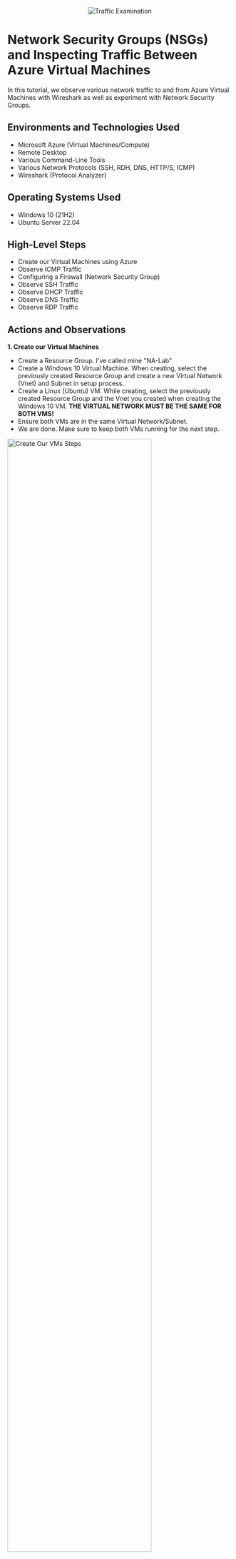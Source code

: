 <p align="center">
<img src="https://i.imgur.com/Ua7udoS.png" alt="Traffic Examination"/>
</p>

<h1>Network Security Groups (NSGs) and Inspecting Traffic Between Azure Virtual Machines</h1>
In this tutorial, we observe various network traffic to and from Azure Virtual Machines with Wireshark as well as experiment with Network Security Groups. <br />


<h2>Environments and Technologies Used</h2>

- Microsoft Azure (Virtual Machines/Compute)
- Remote Desktop
- Various Command-Line Tools
- Various Network Protocols (SSH, RDH, DNS, HTTP/S, ICMP)
- Wireshark (Protocol Analyzer)

<h2>Operating Systems Used </h2>

- Windows 10 (21H2)
- Ubuntu Server 22.04

<h2>High-Level Steps</h2>

- Create our Virtual Machines using Azure
- Observe ICMP Traffic
- Configuring a Firewall (Network Security Group)
- Observe SSH Traffic
- Observe DHCP Traffic
- Observe DNS Traffic
- Observe RDP Traffic

<h2>Actions and Observations</h2>

<p>
<b>1. Create our Virtual Machines</b>

- Create a Resource Group. I've called mine "NA-Lab"
- Create a Windows 10 Virtual Machine. When creating, select the previously created Resource Group and create a new Virtual Network (Vnet) and Subnet in setup process.
- Create a Linux (Ubuntu) VM. While creating, select the previously created Resource Group and the Vnet you created when creating the Windows 10 VM. <b>THE VIRTUAL NETWORK MUST BE THE SAME FOR BOTH VMS!</b>
- Ensure both VMs are in the same Virtual Network/Subnet.
- We are done. Make sure to keep both VMs running for the next step.
</p>
<p>
<img src="https://i.imgur.com/Rd06cbU.png" height="80%" width="80%" alt="Create Our VMs Steps"/>
<img src="https://i.imgur.com/3tUuwHk.png" height="80%" width="80%" alt="Create Our VMs Steps"/>
<img src="https://i.imgur.com/8Twb92j.png" height="80%" width="80%" alt="Create Our VMs Steps"/>
<img src="https://i.imgur.com/8s41hYQ.png" height="80%" width="80%" alt="Create Our VMs-Steps"/>
<img src="https://i.imgur.com/u4fidSP.png" height="80%" width="80%" alt="Create Our VMs Steps"/>
<img src="https://i.imgur.com/BRynZao.png" height="80%" width="80%" alt="Create Our VMs Steps"/>
<img src="https://i.imgur.com/NVmhY4I.png" height="80%" width="80%" alt="Create Our VMs Steps"/>
</p>
<br />

<p>
<b>2. Observe ICMP Traffic</b>

- If using a Mac, make sure to install Microsoft Remote Desktop first. For this lab I will be using a Windows machine.
- Use Remote Desktop to connect to your Windows 10 VM.
- Within your Windows 10 VM, install <a href="https://www.wireshark.org/#downloadLink">Wireshark</a>. Make sure to tick "Install Ncap version" during the installation process.
- Open Wireshark and start a packet capture. Make sure to select the correct NIC (Usually Ethernet) and click the blue play button in the top left.
- Within Wirehsark, filter for ICMP traffic only by typing ICMP in the text bar below the toolbar.
- Retrieve the private IP address of the Linux VM and attempt to ping it from the Windows 10 VM. Observe the ping requests and replies within Wireshark. <b>We can see a total of 8 packets were captured showing request and reply ICMP communication between the two VMs.</b>
- From the Windows 10 VM, open command line or Powershell and attempt to ping a public website and observe the traffic in Wireshark. <b>Can also see 8 packets were captured when pinging google.com showing request and reply ICMP communication between the Windows 10 VM and the google.com web server. Furthermore, we know that we have successfully reached the destination over ICMP.</b>
</p>
<p>
<img src="https://i.imgur.com/3y5uayG.png" height="80%" width="80%" alt="Observe ICMP Traffic Steps"/>
<img src="https://i.imgur.com/bidnBQD.png" height="80%" width="80%" alt="Observe ICMP Traffic Steps"/>
<img src="https://i.imgur.com/g6LEuwC.png" height="80%" width="80%" alt="Observe ICMP Traffic Steps"/>
<img src="https://i.imgur.com/rmLEAw2.png" height="80%" width="80%" alt="Observe ICMP Traffic Steps"/>
<img src="https://i.imgur.com/DX1n8dj.png" height="80%" width="80%" alt="Observe ICMP Traffic Steps"/>
<img src="https://i.imgur.com/QHCcRve.png" height="80%" width="80%" alt="Observe ICMP Traffic Steps"/>
</p>
<br />

<p>
<b>3. Configuring a Firewall (Network Security Group)</b>

- Open the Network Security Group (NSG) of the Linux VM in Azure and disable inbound and outbound ICMP traffic. To do this open the VM in Azure -> Network Settings -> Observe the Network Security Group Panel, click "Create port rule" -> Configure the settings to block ICMP traffic to and from the Linux VM (Refer to screenshot), click Add.
- Back in the Windows VM ping the Linux VM. You will see in Wirehsark "No response found!" messages to the ping requests. Also observe the "Request timed out" messages in command line or Powershell. This demonstrates that we successfully created a virtual firewall rule to block incoming ICMP traffic to the Linux VM.
- Open NSG of the Linux VM in Azure and delete the block ICMP rule that we created. Click the trash can icon that is next to it to delete it.
- Go back to the Windows 10 VM and ping the Linux VM. Observe Wirehsark and you should see request and reply communication between the two VMs again. You should also see successful replies from the Linux VM in Powershell from the ping request. We can successfully communicate with the Linux VM again over ICMP.
- You can stop the packet capture and close Wireshark.
</p>
<p>
<img src="https://i.imgur.com/oA2Dyma.png" height="80%" width="80%" alt="Configuring a Firewall Steps"/>
<img src="https://i.imgur.com/pl3H0mk.png" height="80%" width="80%" alt="Configuring a Firewall Steps"/>
<img src="https://i.imgur.com/w7RunW8.png" height="80%" width="80%" alt="Configuring a Firewall Steps"/>
<img src="https://i.imgur.com/WywnzPT.png" height="80%" width="80%" alt="Configuring a Firewall Steps"/>
<img src="https://i.imgur.com/4tIRCIK.png" height="80%" width="80%" alt="Configuring a Firewall Steps"/>
<img src="https://i.imgur.com/OH6iwx0.png" height="80%" width="80%" alt="Configuring a Firewall Steps"/>
</p>
<br />


<p>
<b>4. Observe SSH Traffic</b>

- Log back into the Windows VM.
- Open Wireshark and start a packet capture.
- Filter for SSH traffic only! Can do this by using filters "ssh" or "tcp.port == 22"
- From the Windows 10 VM SSH into your Ubuntu VM via its private IP address. Command will use the format ssh username@privateipaddress, for us is ssh labuser@10.0.0.5.
- During the connection process you will notice SSH traffic generating in Wirehsark telling us the two hosts are conducting an SSH handshake and encrypted session setup. When the key exchange between the hosts is complete, observe the packet that says "New Keys". This tells us the SSH connection is established and all subsiquent packets going forward will be encrypted. 
- Once connected, you will see the username change to labuser@linux-vm, this signals you have successfully logged into the Linux VM over SSH.
- Type in commands and observe the SSH traffic populating in Wireshark. You will notice packets being creating for individual keystrokes being entered. The payloads for the packets will be encrypted (unreadable) as a secure encrypted tunnel has been created between the two hosts using SSH.
- Stop the packet capture in Wireshark.
<p>
<img src="https://i.imgur.com/5RpgCn7.png" height="80%" width="80%" alt="SSH Traffic Steps"/>
<img src="https://i.imgur.com/2xkrgzf.png" height="80%" width="80%" alt="SSH Traffic Steps"/>
<img src="https://i.imgur.com/s68OYMV.png" height="80%" width="80%" alt="SSH Traffic Steps"/>
<img src="https://i.imgur.com/ePiSE6S.png" height="80%" width="80%" alt="SSH Traffic Steps"/>
<img src="https://i.imgur.com/2V889Nq.png" height="80%" width="80%" alt="SSH Traffic Steps"/>
<img src="https://i.imgur.com/oSnHsmv.png" height="80%" width="80%" alt="SSH Traffic Steps"/>
<img src="https://i.imgur.com/ZZ0rSYh.png" height="80%" width="80%" alt="SSH Traffic Steps"/>
<img src="https://i.imgur.com/NDGv8Ts.png" height="80%" width="80%" alt="SSH Traffic Steps"/>
<img src="https://i.imgur.com/BhAqiUW.png" height="80%" width="80%" alt="SSH Traffic Steps"/>
</p>
<br />

<p>
<b>4. Observe DHCP Traffic</b>

- Open Wireshark, start a packet capture and filter for DHCP traffic.
- Open notepad and enter the following:<br />
- ipconfig /release
- ipconfig /renew
- Save the file as a .bat file in any directory. I have saved it to C:\programdata\dhcp.bat.
- This file will execute commands to release the current IP address from the VM and request a new IP address from the DHCP server. This will create DHCP traffic in Wireshark which we will observe.
- Open Powershell as an administrator, change the directory to where you saved the bat file, then enter the ls command to confirm the file is there. Next type .\dhcp.bat and press enter.
- The RDP connection will disconnect as the VM's IP was released, then within 1-30 seconds RDP should reconnect automatically to the VM when it obtains a new IP address. If you don't automatically re-connect to the VM, manually re-connect.
- Open Wirehsark and observe the traffic. You should see packets showing the Discover, Offer, Request and Acknowledge process between the VM (10.0.0.4) and the DHCP Server (168.63.129.16). The release packet was sent by the VM to the DHCP server using the ipconfig /release command. Then, ipconfig /renew was run immediately afterwards which initiated the Discover, Offer, Request and Acknowledge process between the VM and the DHCP server for my vnet.
- Stop the packet capture in Wireshark.
<p>
<img src="https://i.imgur.com/SqPJYGq.png" height="80%" width="80%" alt="DHCP Traffic Steps"/>
<img src="https://i.imgur.com/Ln0lznZ.png" height="80%" width="80%" alt="DHCP Traffic Steps"/>
<img src="https://i.imgur.com/rF1nsgn.png" height="80%" width="80%" alt="DHCP Traffic Steps"/>
<img src="https://i.imgur.com/aOC0dop.png" height="80%" width="80%" alt="DHCP Traffic Steps"/>
<img src="https://i.imgur.com/WQUgaeD.png" height="80%" width="80%" alt="DHCP Traffic Steps"/>
<img src="https://i.imgur.com/4hXufla.png" height="80%" width="80%" alt="DHCP Traffic Steps"/>
<img src="https://i.imgur.com/qir3hbx.png" height="80%" width="80%" alt="DHCP Traffic Steps"/>
<img src="https://i.imgur.com/478xkKc.png" height="80%" width="80%" alt="DHCP Traffic Steps"/>
<img src="https://i.imgur.com/YD2bgLG.png" height="80%" width="80%" alt="DHCP Traffic Steps"/>
</p>
<br />

<p>
<b>5. Observe DNS Traffic</b>

- Open Wireshark, start a packet capture and filter for DNS traffic.
- Open Powershell and type nslookup disney.com. This command queries the DNS server to find the IP associated with a domain name. It can also provide us with DNS records used by domain names.
- Observe the DNS traffic in Wirehsark. You can see we captured the communcation between the VM (10.0.0.4) and the DNS Server (168.63.129.16). Our VM asked the DNS server for the IP address of disney.com, after same failed responses from the DNS server (indicated by the "No such same") it eventually found the correct A record for disney.com and returned the IP 130.211.198.204 to us.
- Stop the packet capture in Wireshark.
<p>
<img src="https://i.imgur.com/STAivtx.png" height="80%" width="80%" alt="DNS Traffic Steps"/>
<img src="https://i.imgur.com/u6QybIY.png" height="80%" width="80%" alt="DNS Traffic Steps"/>
<img src="https://i.imgur.com/q2keFbj.png" height="80%" width="80%" alt="DNS Traffic Steps"/>
</p>
<br />

<p>
<b>6. Observe RDP (Remote Desktop Protocol)</b>

- RDP allows is a protocol that allows for a remote connection between hosts using a GUI.
- Open Wireshark, start a packet capture and filter for RDP traffic. If you cannot filter using "rdp" use the filter "tcp.port == 3389 || udp.port == 3389" (as RDP can use both TCP and UDP protocols). 
- You should observe a constant flow of packets. This is because RDP is constantly streaming a GUI of the VM (10.0.0.4) to my computer (122.150.109.81). Traffic is constantly going back and forth between the two hosts and will be non-stop as long as the RDP connection exists. If you go to whatismyip.com which it will display your public IP address. Go back to Wireshark and you can see it in the packet capture.
- Stop the packet capture.
<p>
<img src="https://i.imgur.com/vekOvqx.png" height="80%" width="80%" alt="DNS Traffic Steps"/>
</p>
